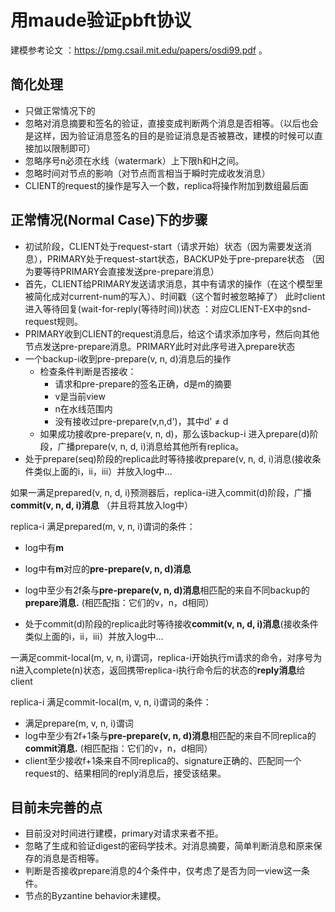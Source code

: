 # 用maude验证pbft协议
建模参考论文 ：https://pmg.csail.mit.edu/papers/osdi99.pdf 。

## 简化处理
- 只做正常情况下的
- 忽略对消息摘要和签名的验证，直接变成判断两个消息是否相等。（以后也会是这样，因为验证消息签名的目的是验证消息是否被篡改，建模的时候可以直接加以限制即可）
- 忽略序号n必须在水线（watermark）上下限h和H之间。
- 忽略时间对节点的影响（对节点而言相当于瞬时完成收发消息）
- CLIENT的request的操作是写入一个数，replica将操作附加到数组最后面

## 正常情况(Normal Case)下的步骤
- 初试阶段，CLIENT处于request-start（请求开始）状态（因为需要发送消息），PRIMARY处于request-start状态，BACKUP处于pre-prepare状态
（因为要等待PRIMARY会直接发送pre-prepare消息）
- 首先，CLIENT给PRIMARY发送请求消息，其中有请求的操作（在这个模型里被简化成对current-num的写入）、时间戳（这个暂时被忽略掉了）
此时client进入等待回复(wait-for-reply(等待时间))状态 ：对应CLIENT-EX中的snd-request规则。
- PRIMARY收到CLIENT的request消息后，给这个请求添加序号，然后向其他节点发送pre-prepare消息。PRIMARY此时对此序号进入prepare状态
- 一个backup-i收到pre-prepare(v, n, d)消息后的操作
  - 检查条件判断是否接收：
    - 请求和pre-prepare的签名正确，d是m的摘要
    - v是当前view
    - n在水线范围内
	- 没有接收过pre-prepare(v,n,d')，其中d' ≠ d
  - 如果成功接收pre-prepare(v, n, d)，那么该backup-i 进入prepare(d)阶段，广播prepare(v, n, d, i)消息给其他所有replica。
- 处于prepare(seq)阶段的replica此时等待接收prepare(v, n, d, i)消息(接收条件类似上面的i，ii，iii）并放入log中…

如果一满足prepared(v, n, d, i)预测器后，replica-i进入commit(d)阶段，广播**commit(v, n, d, i)消息** （并且将其放入log中）

replica-i 满足prepared(m, v, n, i)谓词的条件：
  - log中有**m**
  - log中有**m**对应的**pre-prepare(v, n, d)消息**
  - log中至少有2f条与**pre-prepare(v, n, d)消息**相匹配的来自不同backup的**prepare消息.** (相匹配指：它们的v，n，d相同）

- 处于commit(d)阶段的replica此时等待接收**commit(v, n, d, i)消息**(接收条件类似上面的i，ii，iii）并放入log中…

一满足commit-local(m, v, n, i)谓词，replica-i开始执行m请求的命令，对序号为n进入complete(n)状态，返回携带replica-i执行命令后的状态的**reply消息**给client

replica-i 满足commit-local(m, v, n, i)谓词的条件：
  - 满足prepare(m, v, n, i)谓词
  - log中至少有2f+1条与**pre-prepare(v, n, d)消息**相匹配的来自不同replica的**commit消息.** (相匹配指：它们的v，n，d相同）
- client至少接收f+1条来自不同replica的、signature正确的、匹配同一个request的、结果相同的reply消息后，接受该结果。

## 目前未完善的点
- 目前没对时间进行建模，primary对请求来者不拒。
- 忽略了生成和验证digest的密码学技术。对消息摘要，简单判断消息和原来保存的消息是否相等。
- 判断是否接收prepare消息的4个条件中，仅考虑了是否为同一view这一条件。
- 节点的Byzantine behavior未建模。